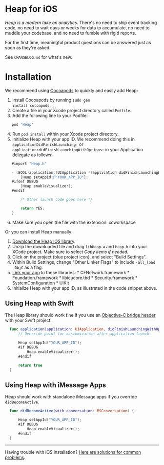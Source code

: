 # Heap for iOS

*Heap is a modern take on analytics.* There's no need to ship event tracking code, no need to wait days or weeks for data to accumulate, no need to muddle your codebase, and no need to fumble with rigid reports.

For the first time, meaningful product questions can be answered just as soon as they're asked.

See `CHANGELOG.md` for what's new.


# Installation

We recommend using <a href='http://cocoapods.org' target='_blank'>Cocoapods</a> to quickly and easily add Heap:

1. Install Cocoapods by running <code class='inline-code'>sudo gem install cocoapods</code>.
2. Create a file in your Xcode project directory called `Podfile`.
3. Add the following line to your Podfile:
  ```ruby
     pod 'Heap'
  ```
4. Run <code class='inline-code'>pod install</code> within your Xcode project directory.
5. Initialize Heap with your app ID. We recommend doing this in `applicationDidFinishLaunching:` or `application:didFinishLaunchingWithOptions:` in your Application delegate as follows:
  ```objectivec
     #import "Heap.h"

     - (BOOL)application:(UIApplication *)application didFinishLaunchingWithOptions:(NSDictionary *)launchOptions {
         [Heap setAppId:@"YOUR_APP_ID"];
     #ifdef DEBUG
         [Heap enableVisualizer];
     #endif

         /* Other launch code goes here */

         return YES;
     }
  ```
6. Make sure you open the file with the extension .xcworkspace

Or you can install Heap manually:
  1. [Download the Heap iOS library](https://cdn.heapanalytics.com/ios/heap-ios-latest.zip).
  2. Unzip the downloaded file and drag `libHeap.a` and `Heap.h` into your XCode project. Make sure to select *Copy items if needed*.
  3. Click on the project (blue project icon), and select "Build Settings".
  4. Within Build Settings, change "Other Linker Flags" to include `-all_load -ObjC` as a flag.
  5. <a href='https://developer.apple.com/library/ios/recipes/xcode_help-project_editor/Articles/AddingaLibrarytoaTarget.html' target='_blank'>Link your app</a> to these libraries:
    * CFNetwork.framework
    * Foundation.framework
    * libicucore.tbd
    * Security.framework
    * SystemConfiguration
    * UIKit
  6. Initialize Heap with your app ID, as illustrated in the code snippet above.

## Using Heap with Swift

The Heap library should work fine if you use an [Objective-C bridge header](https://developer.apple.com/library/ios/documentation/Swift/Conceptual/BuildingCocoaApps/MixandMatch.html) with your Swift project.

  ```swift
    func application(application: UIApplication, didFinishLaunchingWithOptions launchOptions: [NSObject: AnyObject]?) -> Bool {
        // Override point for customization after application launch.

        Heap.setAppId("YOUR_APP_ID");
        #if DEBUG
            Heap.enableVisualizer();
        #endif

        return true
    }
  ```

## Using Heap with iMessage Apps

Heap should work with standalone iMessage apps if you override `didBecomeActive`.

  ```swift
    func didBecomeActive(with conversation: MSConversation) {

        Heap.setAppId("YOUR_APP_ID");
        #if DEBUG
            Heap.enableVisualizer();
        #endif
    }
  ```

---

Having trouble with iOS installation? [Here are solutions for common problems](/docs/ios-troubleshooting).

